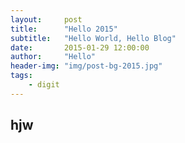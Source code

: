 ```yaml
---
layout:     post
title:      "Hello 2015"
subtitle:   "Hello World, Hello Blog"
date:       2015-01-29 12:00:00
author:     "Hello"
header-img: "img/post-bg-2015.jpg"
tags:
    - digit
---
```


hjw
---
